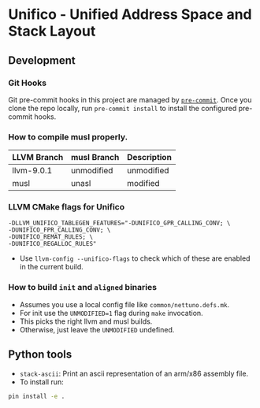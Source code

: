 # Unifico - Unified Address Space and Stack Layout

## Development

### Git Hooks

Git pre-commit hooks in this project are managed by [`pre-commit`][1].
Once you clone the repo locally, run `pre-commit install` to install the configured pre-commit hooks.

[1]: https://pre-commit.com/#usage


### How to compile musl properly.

| LLVM Branch | musl Branch | Description |
|-------------|-------------|-------------|
| llvm-9.0.1  | unmodified  | unmodified  |
| musl        | unasl       | modified    |



### LLVM CMake flags for Unifico

```
-DLLVM_UNIFICO_TABLEGEN_FEATURES="-DUNIFICO_GPR_CALLING_CONV; \
-DUNIFICO_FPR_CALLING_CONV; \
-DUNIFICO_REMAT_RULES; \
-DUNIFICO_REGALLOC_RULES"
```

* Use `llvm-config --unifico-flags` to check which of these are enabled in the current build.


### How to build `init` and `aligned` binaries

* Assumes you use a local config file like `common/nettuno.defs.mk`.
* For init use the `UNMODIFIED=1` flag during `make` invocation.
* This picks the right llvm and musl builds.
* Otherwise, just leave the `UNMODIFIED` undefined.


## Python tools

* `stack-ascii`: Print an ascii representation of an arm/x86 assembly file.
* To install run:

```bash
pin install -e .
```

